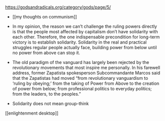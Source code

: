 https://godsandradicals.org/category/gods/page/5/

-	[[my thoughts on communism]]

-	In my opinion, the reason we can’t challenge the ruling powers directly is that the people most affected by capitalism don’t have solidarity with each other. Therefore, the one indispensable precondition for long-term victory is to establish solidarity. Solidarity in the real and practical struggles regular people actually face, building power from below until no power from above can stop it.

-	The old paradigm of the vanguard has largely been rejected by the revolutionary movements that most inspire me personally. In his farewell address, former Zapatista spokesperson Subcommandante Marcos said that the Zapatistas had moved “from revolutionary vanguardism to ‘ruling by obeying;’ from the taking of Power from Above to the creation of power from below; from professional politics to everyday politics; from the leaders, to the peoples.”

-	Solidarity does not mean group-think


[[enlightenment desktop]]